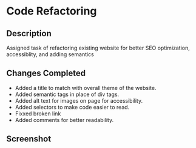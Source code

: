# Code Refactoring

## Description
Assigned task of refactoring existing website for better SEO optimization, accessiblity, and adding semantics

## Changes Completed
* Added a title to match with overall theme of the website.
* Added semantic tags in place of div tags.
* Added alt text for images on page for accessibility.
* Added selectors to make code easier to read.
* Fixxed broken link
* Added comments for better readability.

## Screenshot




